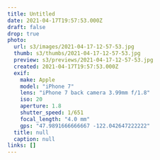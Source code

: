 ```yaml
---
title: Untitled
date: 2021-04-17T19:57:53.000Z
draft: false
drop: true
photo:
  url: s3/images/2021-04-17-12-57-53.jpg
  thumb: s3/thumbs/2021-04-17-12-57-53.jpg
  preview: s3/previews/2021-04-17-12-57-53.jpg
  created: 2021-04-17T19:57:53.000Z
  exif:
    make: Apple
    model: "iPhone 7"
    lens: "iPhone 7 back camera 3.99mm f/1.8"
    iso: 20
    aperture: 1.8
    shutter_speed: 1/651
    focal_length: "4.0 mm"
    gps: "47.9891666666667 -122.042647222222"
  title: null
  caption: null
links: []
---
```

